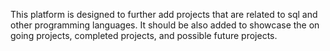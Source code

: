 This platform is designed to further add projects that are related to sql and other programming languages. It should be also added to showcase the on going  projects, completed projects, and possible future projects. 
